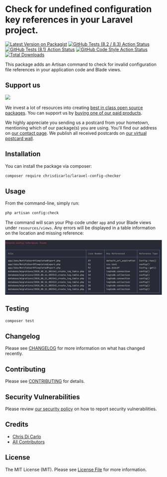 # Check for undefined configuration key references in your Laravel project.

[![Latest Version on Packagist](https://img.shields.io/packagist/v/chrisdicarlo/laravel-config-checker.svg?style=flat-square)](https://packagist.org/packages/chrisdicarlo/laravel-config-checker)
[![GitHub Tests (8.2 / 8.3) Action Status](https://img.shields.io/github/actions/workflow/status/chrisdicarlo/laravel-config-checker/run-tests.yml?branch=main&label=tests&style=flat-square)](https://github.com/chrisdicarlo/laravel-config-checker/actions?query=workflow%3Arun-tests+branch%3Amain)
[![GitHub Tests (8.1) Action Status](https://img.shields.io/github/actions/workflow/status/chrisdicarlo/laravel-config-checker/run-php-8.1-tests.yml?branch=main&label=tests&style=flat-square)](https://github.com/chrisdicarlo/laravel-config-checker/actions?query=workflow%3Arun-php-8.1-tests+branch%3Amain)
[![GitHub Code Style Action Status](https://img.shields.io/github/actions/workflow/status/chrisdicarlo/laravel-config-checker/fix-php-code-style-issues.yml?branch=main&label=code%20style&style=flat-square)](https://github.com/chrisdicarlo/laravel-config-checker/actions?query=workflow%3A"Fix+PHP+code+style+issues"+branch%3Amain)
[![Total Downloads](https://img.shields.io/packagist/dt/chrisdicarlo/laravel-config-checker.svg?style=flat-square)](https://packagist.org/packages/chrisdicarlo/laravel-config-checker)

This package adds an Artisan command to check for invalid configuration file references in your application code and Blade views.

## Support us

[<img src="https://github-ads.s3.eu-central-1.amazonaws.com/laravel-config-checker.jpg?t=1" width="419px" />](https://spatie.be/github-ad-click/laravel-config-checker)

We invest a lot of resources into creating [best in class open source packages](https://spatie.be/open-source). You can support us by [buying one of our paid products](https://spatie.be/open-source/support-us).

We highly appreciate you sending us a postcard from your hometown, mentioning which of our package(s) you are using. You'll find our address on [our contact page](https://spatie.be/about-us). We publish all received postcards on [our virtual postcard wall](https://spatie.be/open-source/postcards).

## Installation

You can install the package via composer:

```bash
composer require chrisdicarlo/laravel-config-checker
```


## Usage
From the command-line, simply run:
```bash
php artisan config:check
```

The command will scan your Php code under `app` and your Blade views under `resources/views`.  Any errors will be displayed in a table information on the location and missing reference:

![Sample Output](output-sample.png)

## Testing

```bash
composer test
```

## Changelog

Please see [CHANGELOG](CHANGELOG.md) for more information on what has changed recently.

## Contributing

Please see [CONTRIBUTING](CONTRIBUTING.md) for details.

## Security Vulnerabilities

Please review [our security policy](../../security/policy) on how to report security vulnerabilities.

## Credits

- [Chris Di Carlo](https://github.com/chrisdicarlo)
- [All Contributors](../../contributors)

## License

The MIT License (MIT). Please see [License File](LICENSE.md) for more information.
